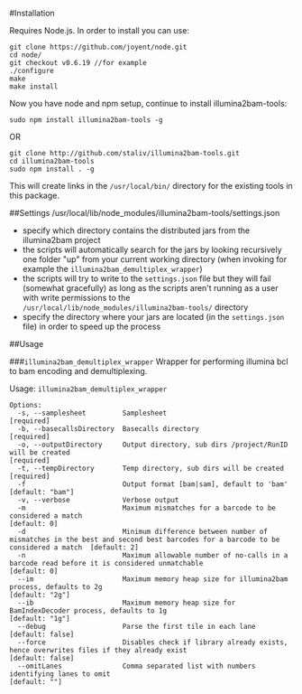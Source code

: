 #Installation

Requires Node.js. In order to install you can use:

	git clone https://github.com/joyent/node.git
	cd node/
	git checkout v0.6.19 //for example
	./configure
	make
	make install
	
Now you have node and npm setup, continue to install illumina2bam-tools:	

	sudo npm install illumina2bam-tools -g

OR

	git clone http://github.com/staliv/illumina2bam-tools.git
	cd illumina2bam-tools
	sudo npm install . -g

This will create links in the `/usr/local/bin/` directory for the existing tools in this package. 

##Settings
	/usr/local/lib/node_modules/illumina2bam-tools/settings.json

- specify which directory contains the distributed jars from the illumina2bam project
- the scripts will automatically search for the jars by looking recursively one folder "up" from your current working directory (when invoking for example the `illumina2bam_demultiplex_wrapper`)
- the scripts will try to write to the `settings.json` file but they will fail (somewhat gracefully) as long as the scripts aren't running as a user with write permissions to the `/usr/local/lib/node_modules/illumina2bam-tools/` directory
- specify the directory where your jars are located (in the `settings.json` file) in order to speed up the process

##Usage

###`illumina2bam_demultiplex_wrapper`
Wrapper for performing illumina bcl to bam encoding and demultiplexing.

Usage: `illumina2bam_demultiplex_wrapper`

	Options:
	  -s, --samplesheet         Samplesheet                                                                                                                  [required]
	  -b, --basecallsDirectory  Basecalls directory                                                                                                          [required]
	  -o, --outputDirectory     Output directory, sub dirs /project/RunID will be created                                                                    [required]
	  -t, --tempDirectory       Temp directory, sub dirs will be created                                                                                     [required]
	  -f                        Output format [bam|sam], default to 'bam'                                                                                    [default: "bam"]
	  -v, --verbose             Verbose output                                                                                                             
	  -m                        Maximum mismatches for a barcode to be considered a match                                                                    [default: 0]
	  -d                        Minimum difference between number of mismatches in the best and second best barcodes for a barcode to be considered a match  [default: 2]
	  -n                        Maximum allowable number of no-calls in a barcode read before it is considered unmatchable                                   [default: 0]
	  --im                      Maximum memory heap size for illumina2bam process, defaults to 2g                                                            [default: "2g"]
	  --ib                      Maximum memory heap size for BamIndexDecoder process, defaults to 1g                                                         [default: "1g"]
	  --debug                   Parse the first tile in each lane                                                                                            [default: false]
	  --force                   Disables check if library already exists, hence overwrites files if they already exist                                        [default: false]
	  --omitLanes               Comma separated list with numbers identifying lanes to omit                                                                  [default: ""]

